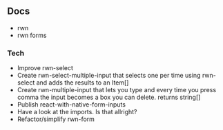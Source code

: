 ## Docs

- rwn
- rwn forms

### Tech

- Improve rwn-select
- Create rwn-select-multiple-input that selects one per time using rwn-select and adds the results to an Item[]
- Create rwn-multiple-input that lets you type and every time you press comma the input becomes a box you can delete. returns string[]
- Publish react-with-native-form-inputs
- Have a look at the imports. Is that allright?
- Refactor/simplify rwn-form
